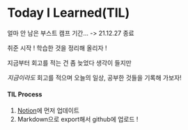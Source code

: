 # Today I Learned(TIL)

얼마 안 남은 부스트 캠프 기간... -> 21.12.27 종료

취준 시작 ! 학습한 것을 정리해 올리자 !


지금부터 회고를 적는 건 좀 늦었다 생각이 들지만 



*지금이라도* 회고를 적으며 오늘의 일상, 공부한 것들을 기록해 가보자!



#### TIL Process

1. [Notion](https://www.notion.so/cozykim/2fae80cba6bf4531b15f1d6bde1db527?v=e9d00a7ba3fe4cd9991aa4c9dfef5b52)에 먼저 업데이트 
2. Markdown으로 export해서 github에 업로드 !

